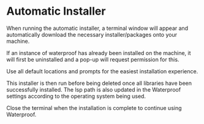 # Automatic Installer

When running the automatic installer, a terminal window will appear and automatically download the necessary installer/packages onto your machine.

If an instance of waterproof has already been installed on the machine, it will first be uninstalled and a pop-up will request permission for this.

Use all default locations and prompts for the easiest installation experience.

This installer is then run before being deleted once all libraries have been successfully installed.
The lsp path is also updated in the Waterproof settings according to the operating system being used.

Close the terminal when the installation is complete to continue using Waterproof.